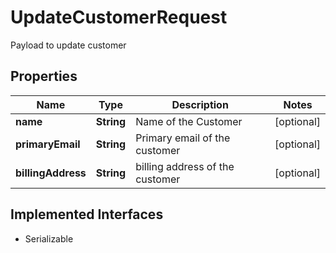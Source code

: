 

# UpdateCustomerRequest

Payload to update customer

## Properties

| Name | Type | Description | Notes |
|------------ | ------------- | ------------- | -------------|
|**name** | **String** | Name of the Customer |  [optional] |
|**primaryEmail** | **String** | Primary email of the customer |  [optional] |
|**billingAddress** | **String** | billing address of the customer |  [optional] |


## Implemented Interfaces

* Serializable


